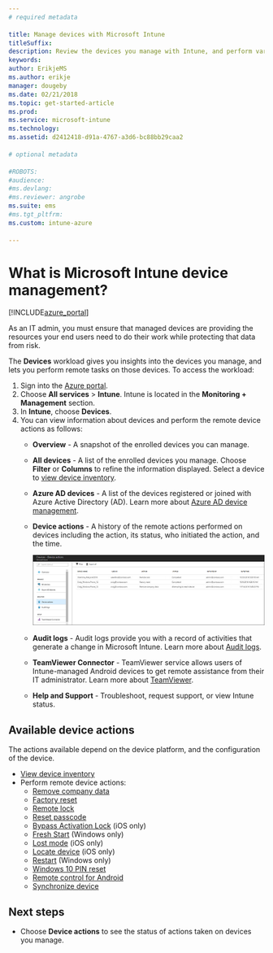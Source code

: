 ```yaml
---
# required metadata

title: Manage devices with Microsoft Intune
titleSuffix:
description: Review the devices you manage with Intune, and perform various operations on them.
keywords:
author: ErikjeMS
ms.author: erikje
manager: dougeby
ms.date: 02/21/2018
ms.topic: get-started-article
ms.prod:
ms.service: microsoft-intune
ms.technology:
ms.assetid: d2412418-d91a-4767-a3d6-bc88bb29caa2

# optional metadata

#ROBOTS:
#audience:
#ms.devlang:
#ms.reviewer: angrobe
ms.suite: ems
#ms.tgt_pltfrm:
ms.custom: intune-azure

---
```


# What is Microsoft Intune device management?


[!INCLUDE[azure_portal](./includes/azure_portal.md)]

As an IT admin, you must ensure that managed devices are providing the resources your end users need to do their work while protecting that data from risk.

The **Devices** workload gives you insights into the devices you manage, and lets you perform remote tasks on those devices. To access the workload:

1. Sign into the [Azure portal](https://portal.azure.com).
2. Choose **All services** > **Intune**. Intune is located in the **Monitoring + Management** section.
3. In **Intune**, choose **Devices**.
4. You can view information about devices and perform the remote device actions as follows:
	- **Overview** - A snapshot of the enrolled devices you can manage.
	- **All devices** - A list of the enrolled devices you manage. Choose **Filter** or **Columns** to refine the information displayed. Select a device to [view device inventory](device-inventory.md).
	- **Azure AD devices** - A list of the devices registered or joined with Azure Active Directory (AD). Learn more about [Azure AD device management](https://docs.microsoft.com/azure/active-directory/device-management-introduction).
	- **Device actions** - A history of the remote actions performed on devices including the action, its status, who initiated the action, and the time.

    	![Screenshot of monitor device actions](./media/monitor-device-actions.png)

	- **Audit logs** - Audit logs provide you with a record of activities that generate a change in Microsoft Intune. Learn more about [Audit logs](monitor-audit-logs.md).
	- **TeamViewer Connector** - TeamViewer service allows users of Intune-managed Android devices to get remote assistance from their IT administrator. Learn more about [TeamViewer](device-profile-android-teamviewer.md).
	- **Help and Support** - Troubleshoot, request support, or view Intune status.	
	
## Available device actions
The actions available depend on the device platform, and the configuration of the device.

- [View device inventory](device-inventory.md)
- Perform remote device actions:
	- [Remove company data](devices-wipe.md#remove-company-data)
	- [Factory reset](devices-wipe.md#factory-reset)
	- [Remote lock](device-remote-lock.md)
	- [Reset passcode](device-passcode-reset.md)
	- [Bypass Activation Lock](device-activation-lock-bypass.md) (iOS only)
	- [Fresh Start](device-fresh-start.md) (Windows only)
	- [Lost mode](device-lost-mode.md) (iOS only)
	- [Locate device](device-locate.md) (iOS only)
	- [Restart](device-restart.md) (Windows only)
	- [Windows 10 PIN reset](device-windows-pin-reset.md)
	- [Remote control for Android](device-profile-android-teamviewer.md)
	- [Synchronize device](device-sync.md)


## Next steps

- Choose **Device actions** to see the status of actions taken on devices you manage.
